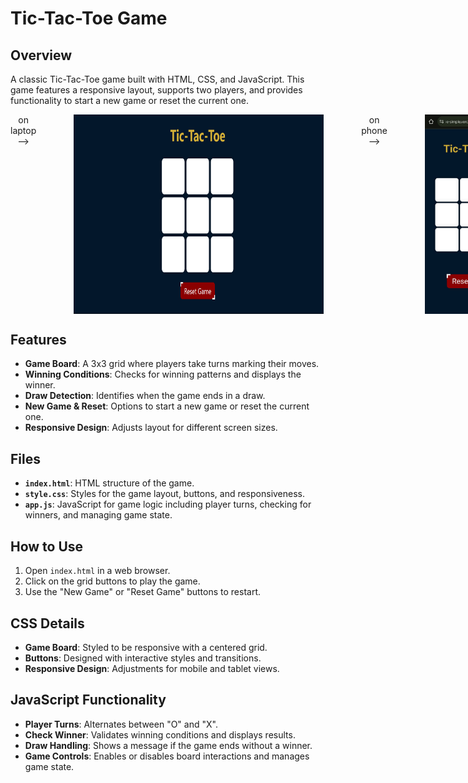 # Tic-Tac-Toe Game

## Overview
A classic Tic-Tac-Toe game built with HTML, CSS, and JavaScript. This game features a responsive layout, supports two players, and provides functionality to start a new game or reset the current one.


<div style="display: flex; justify-content:space-evenly ;text-align:center ;  gap: 60px;">
   <span>on laptop --></span> 
  <img src="on-laptop.png" alt="Game on laptop" width="400">
  <span>on phone --></span>
  <img src="on-phone.jpg" alt="Game on phone" width="150">

</div>


## Features
- **Game Board**: A 3x3 grid where players take turns marking their moves.
- **Winning Conditions**: Checks for winning patterns and displays the winner.
- **Draw Detection**: Identifies when the game ends in a draw.
- **New Game & Reset**: Options to start a new game or reset the current one.
- **Responsive Design**: Adjusts layout for different screen sizes.

## Files
- **`index.html`**: HTML structure of the game.
- **`style.css`**: Styles for the game layout, buttons, and responsiveness.
- **`app.js`**: JavaScript for game logic including player turns, checking for winners, and managing game state.

## How to Use
1. Open `index.html` in a web browser.
2. Click on the grid buttons to play the game.
3. Use the "New Game" or "Reset Game" buttons to restart.

## CSS Details
- **Game Board**: Styled to be responsive with a centered grid.
- **Buttons**: Designed with interactive styles and transitions.
- **Responsive Design**: Adjustments for mobile and tablet views.

## JavaScript Functionality
- **Player Turns**: Alternates between "O" and "X".
- **Check Winner**: Validates winning conditions and displays results.
- **Draw Handling**: Shows a message if the game ends without a winner.
- **Game Controls**: Enables or disables board interactions and manages game state.
